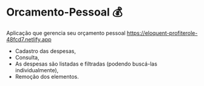 # Orcamento-Pessoal 💰
Aplicação que gerencia seu orçamento pessoal
https://eloquent-profiterole-48fcd7.netlify.app

- Cadastro das despesas, 
- Consulta,
- As despesas são listadas e filtradas (podendo buscá-las individualmente), 
- Remoção dos elementos.
